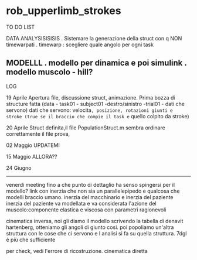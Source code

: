 # rob_upperlimb_strokes

TO DO LIST

DATA ANALYSISISISIS
. Sistemare la generazione della struct con q NON timewarpati
. timewarp : scegliere quale angolo per ogni task


MODELLL
. modello per dinamica e poi simulink
. modello muscolo - hill?
-------------------------------------------------------------------




LOG

19 Aprile
Apertura file, discussione struct, animazione. Prima bozza di structure fatta 
(data - task01 - subject01 -destro/sinistro -trial01 - dati che servono)
dati che servono: velocita`, posizione, rotazioni giunti e stroke (true se il braccio che compie il task e` quello colpito da stroke)

20 Aprile
Struct definita,il file PopulationStruct.m sembra ordinare correttamente il file prova,

02 Maggio 
UPDATEMI

15 Maggio
ALLORA??

24 Giugno


_____________________________________________________
venerdi meeting
fino a che punto di dettaglio ha senso spingersi per il modello?
	link con inerzia che non sia un parallelepipedo e qualcosa che modelli braccio umano. inerzia del macchinario e inerzia del paziente
	inerzia del paziente va modellata e va considerata l'azione del muscolo:componente elastica e viscosa con parametri ragionevoli

cinematica inversa, noi gli diamo il modello scrivendo la tabella di denavit hartenberg, otteniamo gli angoli di giunto cosi. poi popoliamo un'altra struttura con
le cose che ci servono e l analisi si fa su quella struttura. 7dgl è più che sufficiente

per check, vedi l'errore di ricostruzione. cinematica diretta